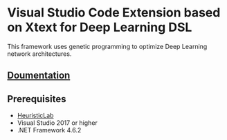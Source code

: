 # Visual Studio Code Extension based on Xtext for Deep Learning DSL

This framework uses genetic programming to optimize Deep Learning network architectures.

## [Doumentation](https://github.com/Xpitfire/Titan/wiki) 

## Prerequisites

* [HeuristicLab](http://dev.heuristiclab.com/trac.fcgi/wiki/Download)
* Visual Studio 2017 or higher
* .NET Framework 4.6.2
